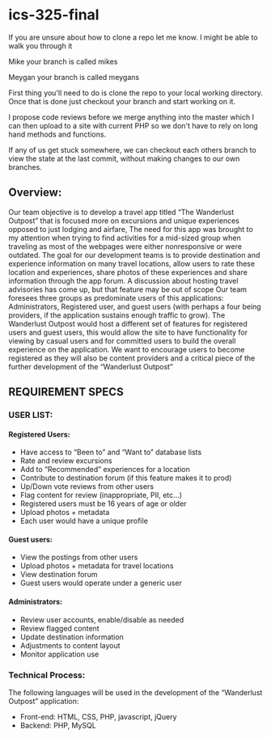 # ics-325-final

If you are unsure about how to clone a repo let me know.
I might be able to walk you through it

Mike your branch is called mikes

Meygan your branch is called meygans

First thing you'll need to do is clone the repo to your local working directory. Once that is done just checkout your branch and start working on it.

I propose code reviews before we merge anything into the master which I can then upload to a site with current PHP so we don't have to rely on long hand methods and functions. 

If any of us get stuck somewhere, we can checkout each others branch to view the state at the last commit, without making changes to our own branches.

## Overview:

Our team objective is to develop a travel app titled “The Wanderlust Outpost” that is focused more on excursions and unique experiences opposed to just lodging and airfare, The need for this app was brought to my attention when trying to find activities for a mid-sized group when traveling as most of the webpages were either nonresponsive or were outdated. The goal for our development teams is to provide destination and experience information on many travel locations, allow users to rate these location and experiences, share photos of these experiences and share information through the app forum. A discussion about hosting travel advisories has come up, but that feature may be out of scope 
Our team foresees three groups as predominate users of this applications: Administrators, Registered user, and guest users (with perhaps a four being providers, if the application sustains enough traffic to grow). The Wanderlust Outpost would host a different set of features for registered users and guest users, this would allow the site to have functionality for viewing by casual users and for committed users to build the overall experience on the application.  We want to encourage users to become registered as they will also be content providers and a critical piece of the further development of the “Wanderlust Outpost” 

## REQUIREMENT SPECS

### USER LIST:

#### Registered Users:
-	Have access to “Been to” and “Want to” database lists
-	Rate and review excursions
-	Add to “Recommended” experiences for a location  
-	Contribute to destination forum (if this feature makes it to prod)
-	Up/Down vote reviews from other users
-	Flag content for review (inappropriate, PII, etc…)
-	Registered users must be 16 years of age or older
-	Upload photos + metadata
-	Each user would have a unique profile 

#### Guest users:
-	View the postings from other users
-	Upload photos + metadata for travel locations 
-	View destination forum 
-	Guest users would operate under a generic user

#### Administrators:
-	Review user accounts, enable/disable as needed
-	Review flagged content 
-	Update destination information
-	Adjustments to content layout
-	Monitor application use

### Technical Process:

The following languages will be used in the development of the “Wanderlust Outpost” application:
-	Front-end: HTML, CSS, PHP, javascript, jQuery
-	Backend: PHP, MySQL
